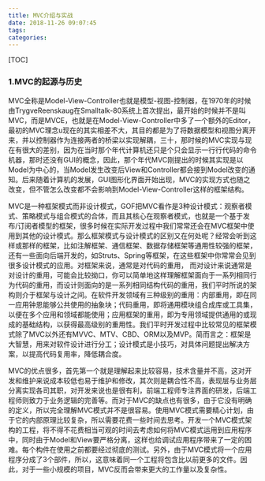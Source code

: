 ```yaml
---
title: MVC介绍与实战
date: 2018-11-26 09:07:45
tags:
categories:
---
```



[TOC]

### 1.MVC的起源与历史
MVC全称是Model-View-Controller也就是模型-视图-控制器，在1970年的时候由TrygveReenskaug在Smalltalk-80系统上首次提出，最开始的时候并不是叫MVC，而是MVCE，也就是在Model-View-Controller中多了一个额外的Editor，最初的MVC理念u现在的其实相差不大，其目的都是为了将数据模型和视图分离开来，并以控制器作为连接两者的桥梁以实现解耦，三十，那时候的MVC实现与现在有很大的差别，因为在当时那个年代计算机还只是个只会显示一行行代码的命令机器，那时还没有GUI的概念，因此，那个年代MVC刚提出的时候其实现是以Model为中心的，当Model发生改变后View和Controller都会接到Model改变的通知。后来随着计算机的发展，GUI图形化界面开始出现，MVC的实现方式也随之改变，但不管怎么改变都不会影响到Model-View-Controller这样的框架结构。

MVC是一种框架模式而非设计模式，GOF把MVC看作是3种设计模式：观察者模式、策略模式与组合模式的合体，而且其核心在观察者模式，也就是一个基于发布/订阅者模型的框架，很多时候在实际开发过程中我们常常还会在MVC框架中使用到其他的设计模式。那么框架模式与设计模式的区别又在何处呢？经常会听到这样或那样的框架，比如注解框架、通信框架、数据存储框架等通用性较强的框架，还有一些面向后端开发的，如Struts、Spring等框架，在这些框架中你常常会见到很多设计模式的应用。对框架来说，通常是对代码的重用， 而对设计来说通常是对设计的重用，可能会比较拗口，你可以简单地这样理解框架面向于一系列相同行为代码的重用，而设计则面向的是一系列相同结构代码的重用，我们平时所说的架构则介于框架与设计之间。在软件开发领域有三种级别的重用：内部重用，即在同一应用钟恩能够公共使用的抽象块；代码重用，即将通用模块组合成库或工具集，以便在多个应用和领域都能使用；应用框架的重用，即为专用领域提供通用的或现成的基础结构，以获得最高级别的重用性。我们平时开发过程中比较常见的框架模式除了MVC以外还有MVVC、MTV、CBD、ORM以及MVP。简而言之：框架是大智慧，用来对软件设计进行分工；设计模式是小技巧，对具体问题提出解决方案，以提高代码复用率，降低耦合度。

MVC的优点很多，首先第一个就是理解起来比较容易，技术含量并不高，这对开发和维护来说成本较低也易于维护和修改，其次则是耦合性不高，表现层与业务层分离实现各司其职，对开发来说也是很有利，前端工程师专注界面的研发，后端工程师则致力于业务逻辑的完善等。而对于MVC的缺点也有很多，由于它没有明确的定义，所以完全理解MVC模式并不是很容易。使用MVC模式需要精心计划，由于它的内部原理比较复杂，所以需要花费一些时间去思考。开发一个MVC模式架构的工程，将不得不花费相当可观的时间去考虑如何将MVC模式运用到应用程序中，同时由于Model和View要严格分离，这样也给调试应用程序带来了一定的困难。每个构件在使用之前都要经过彻底的测试。另外，由于MVC模式将一个应用程序分成了3个部件，所以，这意味着同一个工程将包含比以前更多的文件。因此，对于一些小规模的项目，MVC反而会带来更大的工作量以及复杂性。